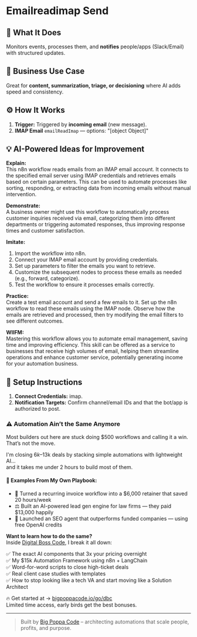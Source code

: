 # Emailreadimap Send
  ## 🚀 What It Does
  Monitors events, processes them, and **notifies** people/apps (Slack/Email) with structured updates.
  
  ## 💼 Business Use Case
  Great for **content, summarization, triage, or decisioning** where AI adds speed and consistency.
  
  ## ⚙️ How It Works
  1. **Trigger:** Triggered by **incoming email** (new message).
  2. **IMAP Email** `emailReadImap` — options: "[object Object]"
  
  ## 💡 AI-Powered Ideas for Improvement
  **Explain:**  
This n8n workflow reads emails from an IMAP email account. It connects to the specified email server using IMAP credentials and retrieves emails based on certain parameters. This can be used to automate processes like sorting, responding, or extracting data from incoming emails without manual intervention.

**Demonstrate:**  
A business owner might use this workflow to automatically process customer inquiries received via email, categorizing them into different departments or triggering automated responses, thus improving response times and customer satisfaction.

**Imitate:**  
1. Import the workflow into n8n.
2. Connect your IMAP email account by providing credentials.
3. Set up parameters to filter the emails you want to retrieve.
4. Customize the subsequent nodes to process these emails as needed (e.g., forward, categorize).
5. Test the workflow to ensure it processes emails correctly.

**Practice:**  
Create a test email account and send a few emails to it. Set up the n8n workflow to read these emails using the IMAP node. Observe how the emails are retrieved and processed, then try modifying the email filters to see different outcomes.

**WIIFM:**  
Mastering this workflow allows you to automate email management, saving time and improving efficiency. This skill can be offered as a service to businesses that receive high volumes of email, helping them streamline operations and enhance customer service, potentially generating income for your automation business.
  
  ## 🔧 Setup Instructions
  1. **Connect Credentials:** imap.
2. **Notification Targets:** Confirm channel/email IDs and that the bot/app is authorized to post.
  
### ⚠️ Automation Ain’t the Same Anymore

Most builders out here are stuck doing $500 workflows and calling it a win.  
That’s not the move.  

I'm closing $6k–$13k deals by stacking simple automations with lightweight AI...  
and it takes me under 2 hours to build most of them.

#### 🧠 Examples From My Own Playbook:
- 🔁 Turned a recurring invoice workflow into a $6,000 retainer that saved 20 hours/week  
- ⚖️ Built an AI-powered lead gen engine for law firms — they paid $13,000 happily  
- 🚀 Launched an SEO agent that outperforms funded companies — using free OpenAI credits  

**Want to learn how to do the same?**  
Inside [Digital Boss Code](https://bigpoppacode.io/go/dbc), I break it all down:

✅ The exact AI components that 3x your pricing overnight  
✅ My $15k Automation Framework using n8n + LangChain  
✅ Word-for-word scripts to close high-ticket deals  
✅ Real client case studies with templates  
✅ How to stop looking like a tech VA and start moving like a Solution Architect  

🔥 Get started at → [bigpoppacode.io/go/dbc](https://bigpoppacode.io/go/dbc)  
Limited time access, early birds get the best bonuses.

---
> Built by [Big Poppa Code](https://bigpoppacode.io) – architecting automations that scale people, profits, and purpose.
  